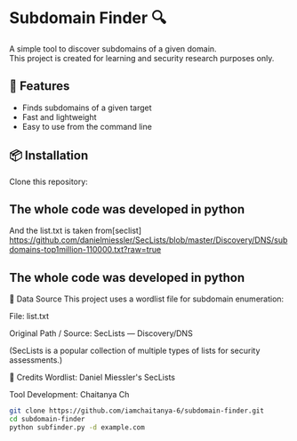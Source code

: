 

# Subdomain Finder 🔍

A simple tool to discover subdomains of a given domain.  
This project is created for learning and security research purposes only.

## 🚀 Features
- Finds subdomains of a given target
- Fast and lightweight
- Easy to use from the command line

## 📦 Installation

Clone this repository:
## The whole code was developed in python
And the list.txt is taken from[seclist]  https://github.com/danielmiessler/SecLists/blob/master/Discovery/DNS/subdomains-top1million-110000.txt?raw=true

## The whole code was developed in python


📂 Data Source
This project uses a wordlist file for subdomain enumeration:

File: list.txt

Original Path / Source: SecLists — Discovery/DNS

(SecLists is a popular collection of multiple types of lists for security assessments.)

🙌 Credits
Wordlist: Daniel Miessler's SecLists

Tool Development: Chaitanya Ch


```bash
git clone https://github.com/iamchaitanya-6/subdomain-finder.git
cd subdomain-finder
python subfinder.py -d example.com



